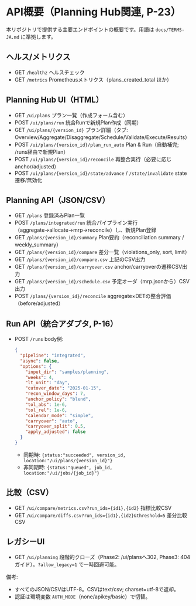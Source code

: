 # API概要（Planning Hub関連, P-23）

本リポジトリで提供する主要エンドポイントの概要です。用語は `docs/TERMS-JA.md` に準拠します。

## ヘルス/メトリクス
- GET `/healthz` ヘルスチェック
- GET `/metrics` Prometheusメトリクス（plans_created_total ほか）

## Planning Hub UI（HTML）
- GET `/ui/plans` プラン一覧（作成フォーム含む）
- POST `/ui/plans/run` 統合Runで新規Plan作成（同期）
- GET `/ui/plans/{version_id}` プラン詳細（タブ: Overview/Aggregate/Disaggregate/Schedule/Validate/Execute/Results）
- POST `/ui/plans/{version_id}/plan_run_auto` Plan & Run（自動補完; /runs経由で新規Plan）
- POST `/ui/plans/{version_id}/reconcile` 再整合実行（必要に応じanchor/adjusted）
- POST `/ui/plans/{version_id}/state/advance` / `/state/invalidate` state遷移/無効化

## Planning API（JSON/CSV）
- GET `/plans` 登録済みPlan一覧
- POST `/plans/integrated/run` 統合パイプライン実行（aggregate→allocate→mrp→reconcile）し、新規Plan登録
- GET `/plans/{version_id}/summary` Plan要約（reconciliation summary / weekly_summary）
- GET `/plans/{version_id}/compare` 差分一覧（violations_only, sort, limit）
- GET `/plans/{version_id}/compare.csv` 上記のCSV出力
- GET `/plans/{version_id}/carryover.csv` anchor/carryoverの遷移CSV出力
- GET `/plans/{version_id}/schedule.csv` 予定オーダ（mrp.jsonから）CSV出力
- POST `/plans/{version_id}/reconcile` aggregate×DETの整合評価（before/adjusted）

## Run API（統合アダプタ, P-16）
- POST `/runs` body例:
  ```json
  {
    "pipeline": "integrated",
    "async": false,
    "options": {
      "input_dir": "samples/planning",
      "weeks": 4,
      "lt_unit": "day",
      "cutover_date": "2025-01-15",
      "recon_window_days": 7,
      "anchor_policy": "blend",
      "tol_abs": 1e-6,
      "tol_rel": 1e-6,
      "calendar_mode": "simple",
      "carryover": "auto",
      "carryover_split": 0.5,
      "apply_adjusted": false
    }
  }
  ```
  - 同期時: `{status:"succeeded", version_id, location:"/ui/plans/{version_id}"}`
  - 非同期時: `{status:"queued", job_id, location:"/ui/jobs/{job_id}"}`

## 比較（CSV）
- GET `/ui/compare/metrics.csv?run_ids={id1},{id2}` 指標比較CSV
- GET `/ui/compare/diffs.csv?run_ids={id1},{id2}&threshold=5` 差分比較CSV

## レガシーUI
- GET `/ui/planning` 段階的クローズ（Phase2: /ui/plansへ302, Phase3: 404ガイド）。`?allow_legacy=1` で一時回避可能。

備考:
- すべてのJSON/CSVはUTF-8。CSVはtext/csv; charset=utf-8で返却。
- 認証は環境変数 `AUTH_MODE`（none/apikey/basic）で切替。
